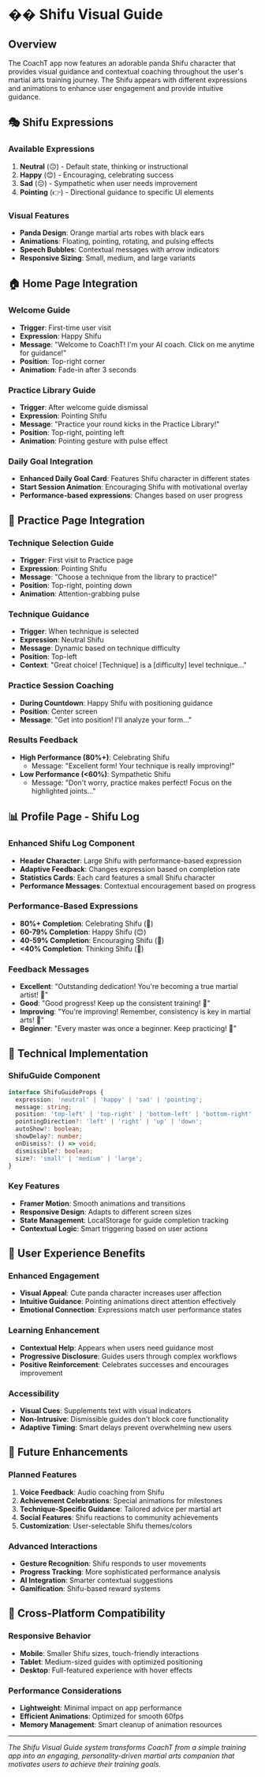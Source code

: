# �� Shifu Visual Guide

## Overview
The CoachT app now features an adorable panda Shifu character that provides visual guidance and contextual coaching throughout the user's martial arts training journey. The Shifu appears with different expressions and animations to enhance user engagement and provide intuitive guidance.

## 🎭 Shifu Expressions

### Available Expressions
1. **Neutral** (😐) - Default state, thinking or instructional
2. **Happy** (😊) - Encouraging, celebrating success
3. **Sad** (😔) - Sympathetic when user needs improvement
4. **Pointing** (👉) - Directional guidance to specific UI elements

### Visual Features
- **Panda Design**: Orange martial arts robes with black ears
- **Animations**: Floating, pointing, rotating, and pulsing effects
- **Speech Bubbles**: Contextual messages with arrow indicators
- **Responsive Sizing**: Small, medium, and large variants

## 🏠 Home Page Integration

### Welcome Guide
- **Trigger**: First-time user visit
- **Expression**: Happy Shifu
- **Message**: "Welcome to CoachT! I'm your AI coach. Click on me anytime for guidance!"
- **Position**: Top-right corner
- **Animation**: Fade-in after 3 seconds

### Practice Library Guide
- **Trigger**: After welcome guide dismissal
- **Expression**: Pointing Shifu
- **Message**: "Practice your round kicks in the Practice Library!"
- **Position**: Top-right, pointing left
- **Animation**: Pointing gesture with pulse effect

### Daily Goal Integration
- **Enhanced Daily Goal Card**: Features Shifu character in different states
- **Start Session Animation**: Encouraging Shifu with motivational overlay
- **Performance-based expressions**: Changes based on user progress

## 🥋 Practice Page Integration

### Technique Selection Guide
- **Trigger**: First visit to Practice page
- **Expression**: Pointing Shifu
- **Message**: "Choose a technique from the library to practice!"
- **Position**: Top-right, pointing down
- **Animation**: Attention-grabbing pulse

### Technique Guidance
- **Trigger**: When technique is selected
- **Expression**: Neutral Shifu
- **Message**: Dynamic based on technique difficulty
- **Position**: Top-left
- **Context**: "Great choice! [Technique] is a [difficulty] level technique..."

### Practice Session Coaching
- **During Countdown**: Happy Shifu with positioning guidance
- **Position**: Center screen
- **Message**: "Get into position! I'll analyze your form..."

### Results Feedback
- **High Performance (80%+)**: Celebrating Shifu
  - Message: "Excellent form! Your technique is really improving!"
- **Low Performance (<60%)**: Sympathetic Shifu
  - Message: "Don't worry, practice makes perfect! Focus on the highlighted joints..."

## 📊 Profile Page - Shifu Log

### Enhanced Shifu Log Component
- **Header Character**: Large Shifu with performance-based expression
- **Adaptive Feedback**: Changes expression based on completion rate
- **Statistics Cards**: Each card features a small Shifu character
- **Performance Messages**: Contextual encouragement based on progress

### Performance-Based Expressions
- **80%+ Completion**: Celebrating Shifu (🎉)
- **60-79% Completion**: Happy Shifu (😊)
- **40-59% Completion**: Encouraging Shifu (💪)
- **<40% Completion**: Thinking Shifu (🧠)

### Feedback Messages
- **Excellent**: "Outstanding dedication! You're becoming a true martial artist! 🥋"
- **Good**: "Good progress! Keep up the consistent training! 💪"
- **Improving**: "You're improving! Remember, consistency is key in martial arts! 🎯"
- **Beginner**: "Every master was once a beginner. Keep practicing! 🌱"

## 🎨 Technical Implementation

### ShifuGuide Component
```typescript
interface ShifuGuideProps {
  expression: 'neutral' | 'happy' | 'sad' | 'pointing';
  message: string;
  position: 'top-left' | 'top-right' | 'bottom-left' | 'bottom-right' | 'center';
  pointingDirection?: 'left' | 'right' | 'up' | 'down';
  autoShow?: boolean;
  showDelay?: number;
  onDismiss?: () => void;
  dismissible?: boolean;
  size?: 'small' | 'medium' | 'large';
}
```

### Key Features
- **Framer Motion**: Smooth animations and transitions
- **Responsive Design**: Adapts to different screen sizes
- **State Management**: LocalStorage for guide completion tracking
- **Contextual Logic**: Smart triggering based on user actions

## 🎯 User Experience Benefits

### Enhanced Engagement
- **Visual Appeal**: Cute panda character increases user affection
- **Intuitive Guidance**: Pointing animations direct attention effectively
- **Emotional Connection**: Expressions match user performance states

### Learning Enhancement
- **Contextual Help**: Appears when users need guidance most
- **Progressive Disclosure**: Guides users through complex workflows
- **Positive Reinforcement**: Celebrates successes and encourages improvement

### Accessibility
- **Visual Cues**: Supplements text with visual indicators
- **Non-Intrusive**: Dismissible guides don't block core functionality
- **Adaptive Timing**: Smart delays prevent overwhelming new users

## 🚀 Future Enhancements

### Planned Features
1. **Voice Feedback**: Audio coaching from Shifu
2. **Achievement Celebrations**: Special animations for milestones
3. **Technique-Specific Guidance**: Tailored advice per martial art
4. **Social Features**: Shifu reactions to community achievements
5. **Customization**: User-selectable Shifu themes/colors

### Advanced Interactions
- **Gesture Recognition**: Shifu responds to user movements
- **Progress Tracking**: More sophisticated performance analysis
- **AI Integration**: Smarter contextual suggestions
- **Gamification**: Shifu-based reward systems

## 📱 Cross-Platform Compatibility

### Responsive Behavior
- **Mobile**: Smaller Shifu sizes, touch-friendly interactions
- **Tablet**: Medium-sized guides with optimized positioning
- **Desktop**: Full-featured experience with hover effects

### Performance Considerations
- **Lightweight**: Minimal impact on app performance
- **Efficient Animations**: Optimized for smooth 60fps
- **Memory Management**: Smart cleanup of animation resources

---

*The Shifu Visual Guide system transforms CoachT from a simple training app into an engaging, personality-driven martial arts companion that motivates users to achieve their training goals.* 